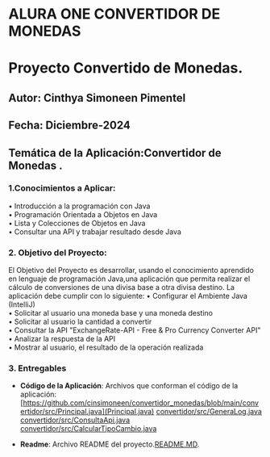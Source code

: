 # ALURA ONE CONVERTIDOR DE MONEDAS

# Proyecto Convertido de Monedas.

## Autor: Cinthya Simoneen Pimentel
## Fecha: Diciembre-2024
## Temática de la Aplicación:Convertidor de Monedas .


### 1.Conocimientos a Aplicar: 
  • Introducción a la programación con Java <br>
  • Programación Orientada a Objetos en Java <br>
  • Lista y Colecciones de Objetos en Java <br>
  • Consultar una API y trabajar resultado desde Java <br>

### 2. Objetivo del Proyecto: 
El Objetivo del Proyecto es desarrollar, usando el conocimiento aprendido en lenguaje de programación Java,una aplicación que permita realizar el 
cálculo de conversiones de una divisa base a otra divisa destino. La aplicación debe cumplir con lo siguiente:
• Configurar el Ambiente Java (IntelliJ) <br>
• Solicitar al usuario una moneda base y una moneda destino <br>
• Solicitar al usuario la cantidad a convertir <br>
• Consultar la API "ExchangeRate-API - Free & Pro Currency Converter API" <br>
• Analizar la respuesta de la API <br>
• Mostrar al usuario, el resultado de la operación realizada <br>

### 3. Entregables

- **Código de la Aplicación**: Archivos que conforman el código de la aplicación: 
  [https://github.com/cinsimoneen/convertidor_monedas/blob/main/convertidor/src/Principal.java](Principal.java)
  [convertidor/src/GeneraLog.java](GeneraLog.java)
  [convertidor/src/ConsultaApi.java](ConsultaApi.java)
  [convertidor/src/CalcularTipoCambio.java](CalcularTipoCambio.java)


- **Readme**: Archivo README del proyecto.[README.MD](README.MD).

